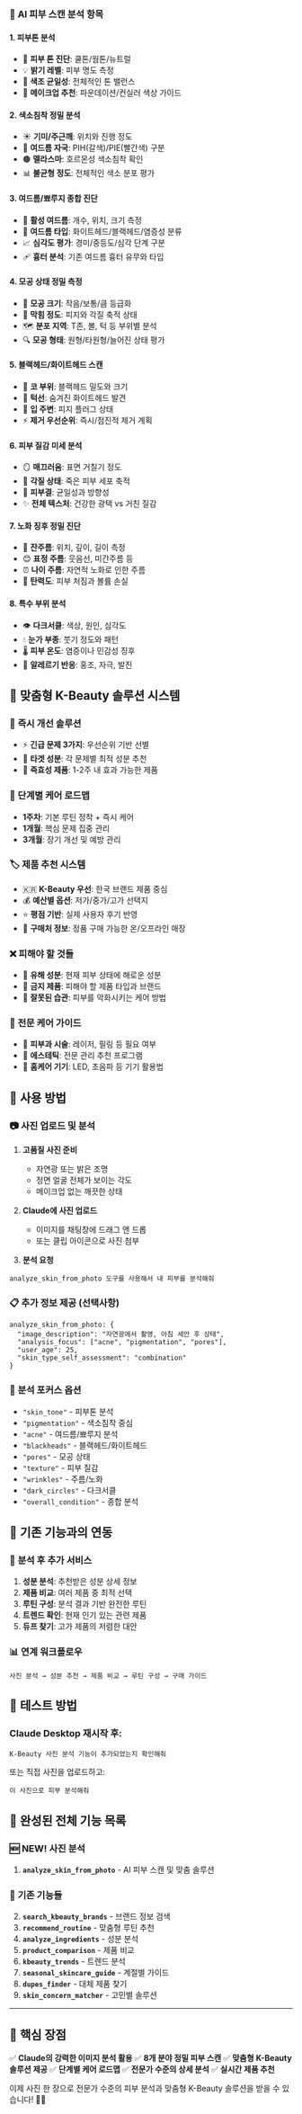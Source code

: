 

### 📸 **AI 피부 스캔 분석 항목**

#### 1. **피부톤 분석**
- 🎨 **피부 톤 진단**: 쿨톤/웜톤/뉴트럴
- 💡 **밝기 레벨**: 피부 명도 측정
- 🌈 **색조 균일성**: 전체적인 톤 밸런스
- 💄 **메이크업 추천**: 파운데이션/컨실러 색상 가이드

#### 2. **색소침착 정밀 분석**
- ☀️ **기미/주근깨**: 위치와 진행 정도
- 🔴 **여드름 자국**: PIH(갈색)/PIE(빨간색) 구분
- 🟤 **멜라스마**: 호르몬성 색소침착 확인
- 📊 **불균형 정도**: 전체적인 색소 분포 평가

#### 3. **여드름/뾰루지 종합 진단**
- 🎯 **활성 여드름**: 개수, 위치, 크기 측정
- 🔬 **여드름 타입**: 화이트헤드/블랙헤드/염증성 분류
- 📈 **심각도 평가**: 경미/중등도/심각 단계 구분
- 🩹 **흉터 분석**: 기존 여드름 흉터 유무와 타입

#### 4. **모공 상태 정밀 측정**
- 📏 **모공 크기**: 작음/보통/큼 등급화
- 🚫 **막힘 정도**: 피지와 각질 축적 상태
- 🗺️ **분포 지역**: T존, 볼, 턱 등 부위별 분석
- 🔍 **모공 형태**: 원형/타원형/늘어진 상태 평가

#### 5. **블랙헤드/화이트헤드 스캔**
- 👃 **코 부위**: 블랙헤드 밀도와 크기
- 🫦 **턱선**: 숨겨진 화이트헤드 발견
- 👄 **입 주변**: 피지 플러그 상태
- ⚡ **제거 우선순위**: 즉시/점진적 제거 계획

#### 6. **피부 질감 미세 분석**
- 🪞 **매끄러움**: 표면 거칠기 정도
- 🥀 **각질 상태**: 죽은 피부 세포 축적
- 🌊 **피부결**: 균일성과 방향성
- ✨ **전체 텍스처**: 건강한 광택 vs 거친 질감

#### 7. **노화 징후 정밀 진단**
- 📏 **잔주름**: 위치, 깊이, 길이 측정
- 😊 **표정 주름**: 웃음선, 미간주름 등
- ⏰ **나이 주름**: 자연적 노화로 인한 주름
- 🎈 **탄력도**: 피부 처짐과 볼륨 손실

#### 8. **특수 부위 분석**
- 👁️ **다크서클**: 색상, 원인, 심각도
- 💧 **눈가 부종**: 붓기 정도와 패턴
- 🌡️ **피부 온도**: 염증이나 민감성 징후
- 🚨 **알레르기 반응**: 홍조, 자극, 발진

## 💎 **맞춤형 K-Beauty 솔루션 시스템**

### 🚀 **즉시 개선 솔루션**
- ⚡ **긴급 문제 3가지**: 우선순위 기반 선별
- 🧪 **타겟 성분**: 각 문제별 최적 성분 추천
- 🛒 **즉효성 제품**: 1-2주 내 효과 가능한 제품

### 📅 **단계별 케어 로드맵**
- **1주차**: 기본 루틴 정착 + 즉시 케어
- **1개월**: 핵심 문제 집중 관리
- **3개월**: 장기 개선 및 예방 관리

### 🏷️ **제품 추천 시스템**
- 🇰🇷 **K-Beauty 우선**: 한국 브랜드 제품 중심
- 💰 **예산별 옵션**: 저가/중가/고가 선택지
- ⭐ **평점 기반**: 실제 사용자 후기 반영
- 🏪 **구매처 정보**: 정품 구매 가능한 온/오프라인 매장

### ❌ **피해야 할 것들**
- 🚫 **유해 성분**: 현재 피부 상태에 해로운 성분
- 📵 **금지 제품**: 피해야 할 제품 타입과 브랜드
- 🙅 **잘못된 습관**: 피부를 악화시키는 케어 방법

### 🏥 **전문 케어 가이드**
- 💉 **피부과 시술**: 레이저, 필링 등 필요 여부
- 💆 **에스테틱**: 전문 관리 추천 프로그램
- 🔌 **홈케어 기기**: LED, 초음파 등 기기 활용법

## 🔧 **사용 방법**

### 📷 **사진 업로드 및 분석**
1. **고품질 사진 준비**
   - 자연광 또는 밝은 조명
   - 정면 얼굴 전체가 보이는 각도
   - 메이크업 없는 깨끗한 상태

2. **Claude에 사진 업로드**
   - 이미지를 채팅창에 드래그 앤 드롭
   - 또는 클립 아이콘으로 사진 첨부

3. **분석 요청**
```
analyze_skin_from_photo 도구를 사용해서 내 피부를 분석해줘
```

### 📋 **추가 정보 제공 (선택사항)**
```
analyze_skin_from_photo: {
  "image_description": "자연광에서 촬영, 아침 세안 후 상태",
  "analysis_focus": ["acne", "pigmentation", "pores"],
  "user_age": 25,
  "skin_type_self_assessment": "combination"
}
```

### 🎯 **분석 포커스 옵션**
- `"skin_tone"` - 피부톤 분석
- `"pigmentation"` - 색소침착 중심
- `"acne"` - 여드름/뾰루지 분석
- `"blackheads"` - 블랙헤드/화이트헤드
- `"pores"` - 모공 상태
- `"texture"` - 피부 질감
- `"wrinkles"` - 주름/노화
- `"dark_circles"` - 다크서클
- `"overall_condition"` - 종합 분석

## 🔄 **기존 기능과의 연동**

### 🔗 **분석 후 추가 서비스**
1. **성분 분석**: 추천받은 성분 상세 정보
2. **제품 비교**: 여러 제품 중 최적 선택
3. **루틴 구성**: 분석 결과 기반 완전한 루틴
4. **트렌드 확인**: 현재 인기 있는 관련 제품
5. **듀프 찾기**: 고가 제품의 저렴한 대안

### 📊 **연계 워크플로우**
```
사진 분석 → 성분 추천 → 제품 비교 → 루틴 구성 → 구매 가이드
```

## 🚀 **테스트 방법**

### Claude Desktop 재시작 후:
```
K-Beauty 사진 분석 기능이 추가되었는지 확인해줘
```

또는 직접 사진을 업로드하고:
```
이 사진으로 피부 분석해줘
```

## 🎉 **완성된 전체 기능 목록**

### 🆕 **NEW! 사진 분석**
1. **`analyze_skin_from_photo`** - AI 피부 스캔 및 맞춤 솔루션

### 🔧 **기존 기능들**
2. **`search_kbeauty_brands`** - 브랜드 정보 검색
3. **`recommend_routine`** - 맞춤형 루틴 추천
4. **`analyze_ingredients`** - 성분 분석
5. **`product_comparison`** - 제품 비교
6. **`kbeauty_trends`** - 트렌드 분석
7. **`seasonal_skincare_guide`** - 계절별 가이드
8. **`dupes_finder`** - 대체 제품 찾기
9. **`skin_concern_matcher`** - 고민별 솔루션

---

## 🎯 **핵심 장점**

✅ **Claude의 강력한 이미지 분석 활용**
✅ **8개 분야 정밀 피부 스캔**
✅ **맞춤형 K-Beauty 솔루션 제공**
✅ **단계별 케어 로드맵**
✅ **전문가 수준의 상세 분석**
✅ **실시간 제품 추천**

이제 사진 한 장으로 전문가 수준의 피부 분석과 맞춤형 K-Beauty 솔루션을 받을 수 있습니다! 📸✨

